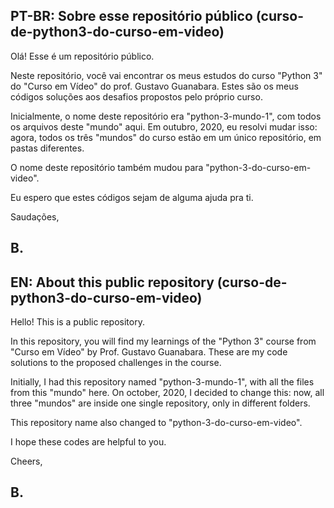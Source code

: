 ## PT-BR: Sobre esse repositório público (curso-de-python3-do-curso-em-video)
Olá! Esse é um repositório público.

Neste repositório, você vai encontrar os meus estudos do curso "Python 3"
do "Curso em Vídeo" do prof. Gustavo Guanabara. Estes são os meus códigos soluções
aos desafios propostos pelo próprio curso.

Inicialmente, o nome deste repositório era "python-3-mundo-1", com todos os
arquivos deste "mundo" aqui. Em outubro, 2020, eu resolvi mudar isso: agora, todos
os três "mundos" do curso estão em um único repositório, em pastas diferentes.

O nome deste repositório também mudou para "python-3-do-curso-em-video".

Eu espero que estes códigos sejam de alguma ajuda pra ti.

Saudações,

**B.**
---
## EN: About this public repository (curso-de-python3-do-curso-em-video)
Hello! This is a public repository.

In this repository, you will find my learnings of the "Python 3" course
from "Curso em Vídeo" by Prof. Gustavo Guanabara. These are my code solutions
to the proposed challenges in the course.

Initially, I had this repository named "python-3-mundo-1", with all the files
from this "mundo" here. On october, 2020, I decided to change this: now, all three "mundos"
are inside one single repository, only in different folders.

This repository name also changed to "python-3-do-curso-em-video".

I hope these codes are helpful to you.

Cheers,

B.
---
